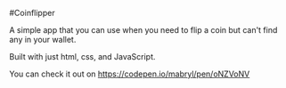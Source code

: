 #Coinflipper

A simple app that you can use when you need to flip a coin but can't find any in your wallet.

Built with just html, css, and JavaScript.

You can check it out on https://codepen.io/mabryl/pen/oNZVoNV
